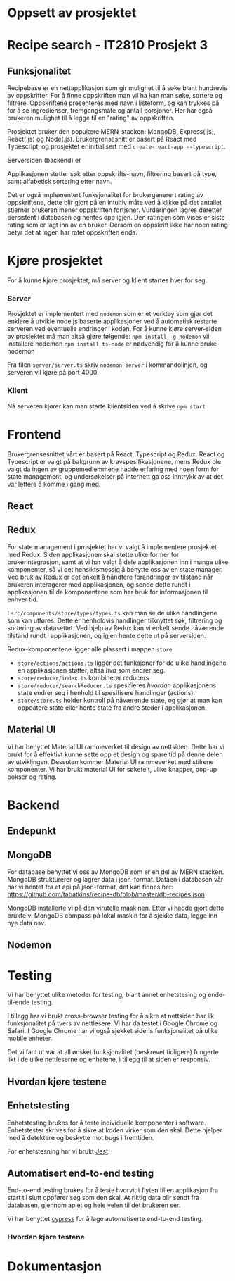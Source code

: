 # Oppsett av prosjektet

# Recipe search - IT2810 Prosjekt 3

## Funksjonalitet

Recipebase er en nettapplikasjon som gir mulighet til å søke blant hundrevis av oppskrifter. For å finne oppskriften man vil ha kan man søke, sortere og filtrere. Oppskriftene presenteres med navn i listeform, og kan trykkes på for å se ingredienser, fremgangsmåte og antall porsjoner. Her har også brukeren mulighet til å legge til en "rating" av oppskriften.

Prosjektet bruker den populære MERN-stacken: MongoDB, Express(.js), React(.js) og Node(.js).
Brukergrensesnitt er basert på React med Typescript, og prosjektet er initialisert med `create-react-app --typescript`.

Serversiden (backend) er

Applikasjonen støtter søk etter oppskrifts-navn, filtrering basert på type, samt alfabetisk sortering etter navn.

Det er også implementert funksjonalitet for brukergenerert rating av oppskriftene, dette blir gjort på en intuitiv måte ved å klikke på det antallet stjerner brukeren mener oppskriften fortjener. Vurderingen lagres deretter persistent i databasen og hentes opp igjen. Den ratingen som vises er siste rating som er lagt inn av en bruker. Dersom en oppskrift ikke har noen rating betyr det at ingen har ratet oppskriften enda.

# Kjøre prosjektet

For å kunne kjøre prosjektet, må server og klient startes hver for seg.

### Server

Prosjektet er implementert med `nodemon` som er et verktøy som gjør det enklere å utvikle node.js baserte applikasjoner ved å automatisk restarte serveren ved eventuelle endringer i koden. For å kunne kjøre server-siden av prosjektet må man altså gjøre følgende:
`npm install -g nodemon` vil installere nodemon
`npm install ts-node` er nødvendig for å kunne bruke nodemon

Fra filen `server/server.ts` skriv `nodemon server` i kommandolinjen, og serveren vil kjøre på port 4000.

### Klient

Nå serveren kjører kan man starte klientsiden ved å skrive `npm start`

# Frontend

Brukergrensesnittet vårt er basert på React, Typescript og Redux. React og Typescript er valgt på bakgrunn av kravspesifikasjonene, mens Redux ble valgt da ingen av gruppemedlemmene hadde erfaring med noen form for state management, og undersøkelser på internett ga oss inntrykk av at det var lettere å komme i gang med.

## React

## Redux

For state management i prosjektet har vi valgt å implementere prosjektet med Redux. Siden applikasjonen skal støtte ulike former for brukerintegrasjon, samt at vi har valgt å dele applikasjonen inn i mange ulike komponenter, så vi det hensiktsmessig å benytte oss av en state manager. Ved bruk av Redux er det enkelt å håndtere forandringer av tilstand når brukeren interagerer med applikasjonen, og sende dette rundt i applikasjonen til de komponentene som har bruk for informasjonen til enhver tid.

I `src/components/store/types/types.ts` kan man se de ulike handlingene som kan utføres. Dette er henholdvis handlinger tilknyttet søk, filtrering og sortering av datasettet. Ved hjelp av Redux kan vi enkelt sende nåværende tilstand rundt i applikasjonen, og igjen hente dette ut på serversiden.

Redux-komponentene ligger alle plassert i mappen `store`.

- `store/actions/actions.ts` ligger det funksjoner for de ulike handlingene en applikasjonen støtter, altså _hva_ som endrer seg.
- `store/reducer/index.ts` kombinerer reducers
- `store/reducer/searchReducer.ts` spesifieres _hvordan_ applikasjonens state endrer seg i henhold til spesifisere handlinger (actions).
- `store/store.ts` holder kontroll på nåværende state, og gjør at man kan oppdatere state eller hente state fra andre steder i applikasjonen.

## Material UI

Vi har benyttet Material UI rammeverket til design av nettsiden. Dette har vi brukt for å effektivt kunne sette opp et design og spare tid på denne delen av utviklingen. Dessuten kommer Material UI rammeverket med stilrene komponenter. Vi har brukt material UI for søkefelt, ulike knapper, pop-up bokser og rating.

# Backend

## Endepunkt

## MongoDB

For database benyttet vi oss av MongoDB som er en del av MERN stacken. MongoDB strukturerer og lagrer data i json-format. Dataen i databasen vår har vi hentet fra et api på json-format, det kan finnes her: https://github.com/tabatkins/recipe-db/blob/master/db-recipes.json

MongoDB installerte vi på den virutelle maskinen. Etter vi hadde gjort dette brukte vi MongoDB compass på lokal maskin for å sjekke data, legge inn nye data osv.

## Nodemon

# Testing

Vi har benyttet ulike metoder for testing, blant annet enhetstesing og ende-til-ende testing.

I tillegg har vi brukt cross-browser testing for å sikre at nettsiden har lik funksjonalitet på tvers av nettlesere. Vi har da testet i Google Chrome og Safari. I Google Chrome har vi også sjekket sidens funksjonalitet på ulike mobile enheter.

Det vi fant ut var at all ønsket funksjonalitet (beskrevet tidligere) fungerte likt i de ulike nettleserne og enhetene, i tillegg til at siden er responsiv.

## Hvordan kjøre testene

## Enhetstesting

Enhetstesting brukes for å teste individuelle komponenter i software. Enhetstester skrives for å sikre at koden virker som den skal. Dette hjelper med å detektere og beskytte mot bugs i fremtiden.

For enhetstesning har vi brukt [Jest](https://jestjs.io/).

## Automatisert end-to-end testing

End-to-end testing brukes for å teste hvorvidt flyten til en applikasjon fra start til slutt oppfører seg som den skal. At riktig data blir sendt fra databasen, gjennom apiet og hele veien til det brukeren ser.

Vi har benyttet [cypress](https://www.cypress.io/) for å lage automatiserte end-to-end testing.

### Hvordan kjøre testene

# Dokumentasjon
